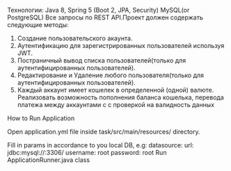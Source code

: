 Технологии:
Java 8, Spring 5 (Boot 2, JPA, Security)
MySQL(or PostgreSQL)
Все запросы по REST API.Проект должен содержать следующие методы:
1. Создание пользовательского акаунта.
2. Аутентификацию для зарегистрированных пользователей используя JWT.
3. Постраничный вывод списка пользователей(только для аутентифицированных пользователей).
4. Редактирование и Удаление любого пользователя(только для аутентифицированных пользователей).
5. Каждый аккаунт имеет кошелек в определенной (одной) валюте. Реализовать возможность пополнения баланса кошелька, перевода платежа между аккаунтами с
с проверкой на валидность данных

How to Run Application

Open application.yml file inside task/src/main/resources/ directory.

Fill in params in accordance to you local DB, e.g:
    datasource:
        url: jdbc:mysql://<your-mysql-host-name>:3306/<your-db-name>
        username: root
        password: root
Run ApplicationRunner.java class 
